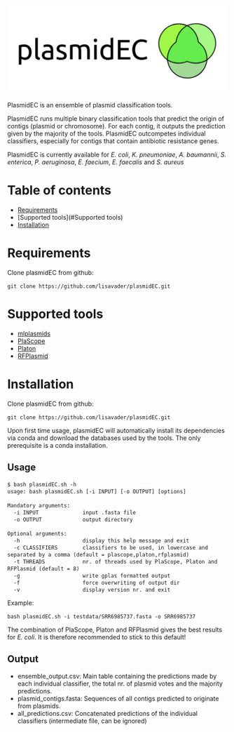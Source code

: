 <p align="center">
<img src="plasmidEC_logo.svg" alt="logo_package" width="600">
</p>

PlasmidEC is an ensemble of plasmid classification tools.

PlasmidEC runs multiple binary classification tools that predict the origin of contigs (plasmid or chromosome). For each contig, it outputs the prediction given by the majority of the tools. PlasmidEC outcompetes individual classifiers, especially for contigs that contain antibiotic resistance genes. 

PlasmidEC is currently available for _E. coli_, _K. pneumoniae_, _A. baumannii_, _S. enterica_, _P. aeruginosa_, _E. faecium_, _E. faecalis_ and _S. aureus_

# Table of contents
* [Requirements](#requirements)
* [Supported tools](#Supported tools)
* [Installation](#installation)


# Requirements
Clone plasmidEC from github:
```
git clone https://github.com/lisavader/plasmidEC.git
```
# Supported tools
- [mlplasmids](https://gitlab.com/sirarredondo/mlplasmids)
- [PlaScope](https://github.com/labgem/PlaScope)
- [Platon](https://github.com/oschwengers/platon)
- [RFPlasmid](https://github.com/aldertzomer/RFPlasmid)

# Installation
Clone plasmidEC from github:
```
git clone https://github.com/lisavader/plasmidEC.git
```
Upon first time usage, plasmidEC will automatically install its dependencies via conda and download the databases used by the tools. The only prerequisite is a conda installation.

## Usage
```
$ bash plasmidEC.sh -h
usage: bash plasmidEC.sh [-i INPUT] [-o OUTPUT] [options]

Mandatory arguments:
  -i INPUT              input .fasta file
  -o OUTPUT             output directory

Optional arguments:
  -h                    display this help message and exit
  -c CLASSIFIERS        classifiers to be used, in lowercase and separated by a comma (default = plascope,platon,rfplasmid)
  -t THREADS            nr. of threads used by PlaScope, Platon and RFPlasmid (default = 8)
  -g                    write gplas formatted output
  -f                    force overwriting of output dir
  -v                    display version nr. and exit
```

Example:
```
bash plasmidEC.sh -i testdata/SRR6985737.fasta -o SRR6985737
```
The combination of PlaScope, Platon and RFPlasmid gives the best results for _E. coli_. It is therefore recommended to stick to this default!

## Output

- ensemble_output.csv: Main table containing the predictions made by each individual classifier, the total nr. of plasmid votes and the majority predictions.
- plasmid_contigs.fasta: Sequences of all contigs predicted to originate from plasmids.
- all_predictions.csv: Concatenated predictions of the individual classifiers (intermediate file, can be ignored)
